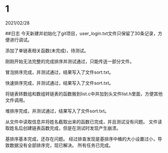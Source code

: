 # 1
2021/02/28

##日志
   今天新建并初始化了git项目，user_login.txt文件只保留了30条记录，方便进行调试。
   
   
   添加了单链表相关函数(未完成)，待测试。
   
   
   刚刚开始无法完整的完成排序并测试通过，只能传送一部分文件。


   冒泡排序完成，并测试通过，结果写入了文件sort.txt。
   
   
   快速排序完成，并测试通过，结果写入了文件sort.txt。
   
   
   将链表转数组和数组转链表的函数搬到list.c中并加到头文件list.h里面，方便其他文件调用。
   
   
   堆排序完成，并测试通过，结果写入了文件sort.txt。


   从文件中读取信息并将姓名截取出来的函数已完成，并且测试没有问题。
   文件读取姓名后创建链表函数完成，但是在测试时发现产生崩溃。


   基排序基本完成，还存在问题。
   经过排查发现是基排序中桶的大小设置过小，导致数据没有全部排序完，现已解决。
   所有任务已完成。